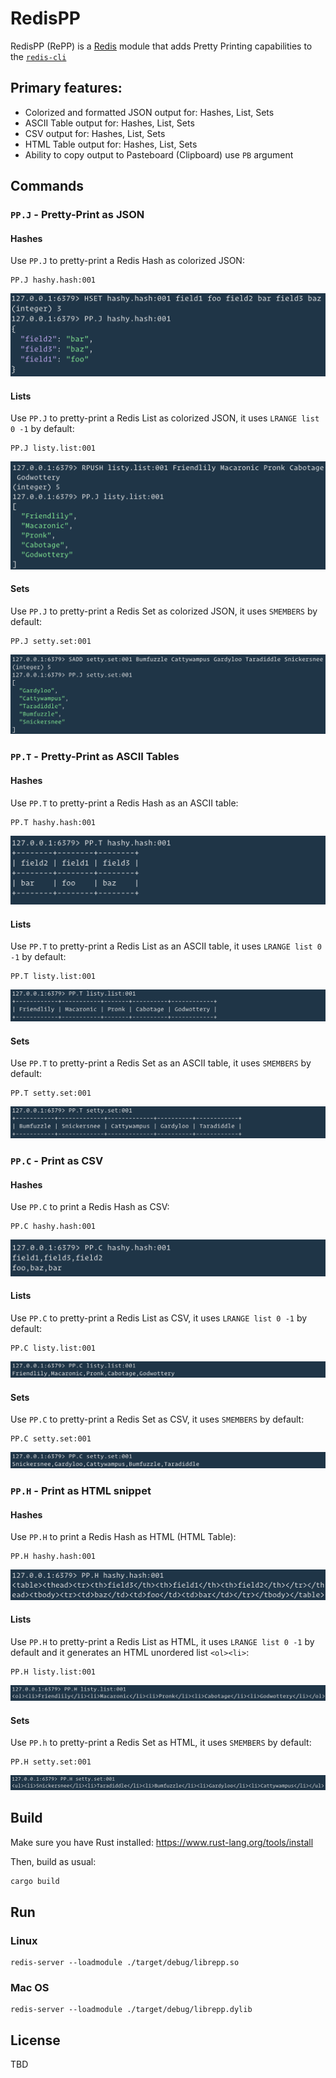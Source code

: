 # RedisPP

RedisPP (RePP) is a [Redis](https://redis.io/) module that adds Pretty Printing capabilities
to the [`redis-cli`](https://redis.io/topics/rediscli)

## Primary features:

* Colorized and formatted JSON output for: Hashes, List, Sets
* ASCII Table output for: Hashes, List, Sets
* CSV output for: Hashes, List, Sets
* HTML Table output for: Hashes, List, Sets
* Ability to copy output to Pasteboard (Clipboard) use `PB` argument

## Commands

### `PP.J` - Pretty-Print as JSON

#### Hashes

Use `PP.J` to pretty-print a Redis Hash as colorized JSON:

```
PP.J hashy.hash:001
```

![PP.J](/docs/screenshots/pp.j.hash.png "PP.J w/ Hash")

#### Lists

Use `PP.J` to pretty-print a Redis List as colorized JSON, it uses `LRANGE list 0 -1` by
default:

```
PP.J listy.list:001
```

![PP.J](/docs/screenshots/pp.j.list.png "PP.J w/ List")

#### Sets

Use `PP.J` to pretty-print a Redis Set as colorized JSON, it uses `SMEMBERS` by
default:

```
PP.J setty.set:001
```

![PP.J](/docs/screenshots/pp.j.set.png "PP.J w/ Set")

### `PP.T` - Pretty-Print as ASCII Tables

#### Hashes

Use `PP.T` to pretty-print a Redis Hash as an ASCII table:

```
PP.T hashy.hash:001
```

![PP.T](/docs/screenshots/pp.t.hash.png "PP.T w/ Hash")

#### Lists

Use `PP.T` to pretty-print a Redis List as an ASCII table, it uses `LRANGE list 0 -1` by
default:

```
PP.T listy.list:001
```

![PP.T](/docs/screenshots/pp.t.list.png "PP.T w/ List")

#### Sets

Use `PP.T` to pretty-print a Redis Set as an ASCII table, it uses `SMEMBERS` by
default:

```
PP.T setty.set:001
```

![PP.T](/docs/screenshots/pp.t.set.png "PP.T w/ Set")

### `PP.C` - Print as CSV

#### Hashes

Use `PP.C` to print a Redis Hash as CSV:

```
PP.C hashy.hash:001
```

![PP.C](/docs/screenshots/pp.c.hash.png "PP.C w/ Hash")

#### Lists

Use `PP.C` to pretty-print a Redis List as CSV, it uses `LRANGE list 0 -1` by
default:

```
PP.C listy.list:001
```

![PP.C](/docs/screenshots/pp.c.list.png "PP.C w/ List")

#### Sets

Use `PP.C` to pretty-print a Redis Set as CSV, it uses `SMEMBERS` by
default:

```
PP.C setty.set:001
```

![PP.C](/docs/screenshots/pp.c.set.png "PP.C w/ Set")

### `PP.H` - Print as HTML snippet

#### Hashes

Use `PP.H` to print a Redis Hash as HTML (HTML Table):

```
PP.H hashy.hash:001
```

![PP.H](/docs/screenshots/pp.h.hash.png "PP.H w/ Hash")

#### Lists

Use `PP.H` to pretty-print a Redis List as HTML, it uses `LRANGE list 0 -1` by
default and it generates an HTML unordered list `<ol><li>`:

```
PP.H listy.list:001
```

![PP.H](/docs/screenshots/pp.h.list.png "PP.H w/ List")

#### Sets

Use `PP.h` to pretty-print a Redis Set as HTML, it uses `SMEMBERS` by
default:

```
PP.H setty.set:001
```

![PP.H](/docs/screenshots/pp.h.set.png "PP.H w/ Set")

## Build

Make sure you have Rust installed:
https://www.rust-lang.org/tools/install

Then, build as usual:

```bash
cargo build
```

## Run

### Linux

```
redis-server --loadmodule ./target/debug/librepp.so
```

### Mac OS

```
redis-server --loadmodule ./target/debug/librepp.dylib
```

## License

TBD